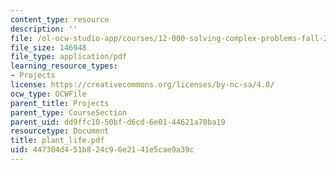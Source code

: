 ```yaml
---
content_type: resource
description: ''
file: /ol-ocw-studio-app/courses/12-000-solving-complex-problems-fall-2003/447304d451b824c96e2141e5cae9a39c_plant_life.pdf
file_size: 146948
file_type: application/pdf
learning_resource_types:
- Projects
license: https://creativecommons.org/licenses/by-nc-sa/4.0/
ocw_type: OCWFile
parent_title: Projects
parent_type: CourseSection
parent_uid: dd9ffc10-50bf-d6cd-6e01-44621a70ba19
resourcetype: Document
title: plant_life.pdf
uid: 447304d4-51b8-24c9-6e21-41e5cae9a39c
---
```

